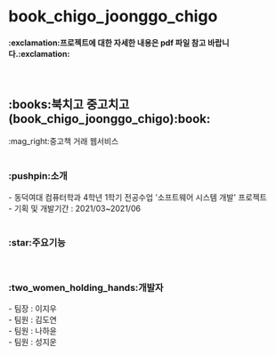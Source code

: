 # book_chigo_joonggo_chigo

<h4>:exclamation:프로젝트에 대한 자세한 내용은 pdf 파일 참고 바랍니다.:exclamation:</h4>

 <br>
<h2>:books:북치고 중고치고(book_chigo_joonggo_chigo):book:</h2>
:mag_right:중고책 거래 웹서비스<br>

<br>
<h3>:pushpin:소개</h3>
- 동덕여대 컴퓨터학과 4학년 1학기 전공수업 '소프트웨어 시스템 개발' 프로젝트<br>
- 기획 및 개발기간 : 2021/03~2021/06<br>

<br>
<h3>:star:주요기능</h3>

<br>
<h3>:two_women_holding_hands:개발자</h3>
- 팀장 : 이지우<br>
- 팀원 : 김도연<br>
- 팀원 : 나하윤<br>
- 팀원 : 성지운<br>
